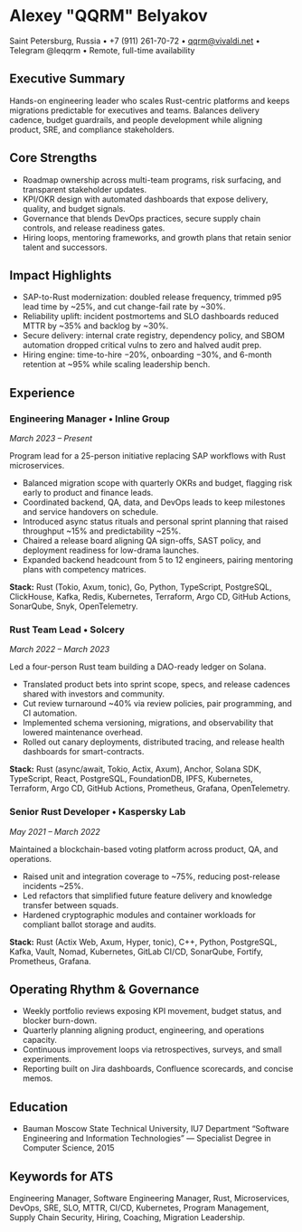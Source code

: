 # Alexey "QQRM" Belyakov
Saint Petersburg, Russia • +7 (911) 261-70-72 • qqrm@vivaldi.net • Telegram @leqqrm • Remote, full-time availability

## Executive Summary
Hands-on engineering leader who scales Rust-centric platforms and keeps migrations predictable for executives and teams. Balances delivery cadence, budget guardrails, and people development while aligning product, SRE, and compliance stakeholders.

## Core Strengths
- Roadmap ownership across multi-team programs, risk surfacing, and transparent stakeholder updates.
- KPI/OKR design with automated dashboards that expose delivery, quality, and budget signals.
- Governance that blends DevOps practices, secure supply chain controls, and release readiness gates.
- Hiring loops, mentoring frameworks, and growth plans that retain senior talent and successors.

## Impact Highlights
- SAP-to-Rust modernization: doubled release frequency, trimmed p95 lead time by ~25%, and cut change-fail rate by ~30%.
- Reliability uplift: incident postmortems and SLO dashboards reduced MTTR by ~35% and backlog by ~30%.
- Secure delivery: internal crate registry, dependency policy, and SBOM automation dropped critical vulns to zero and halved audit prep.
- Hiring engine: time-to-hire −20%, onboarding −30%, and 6-month retention at ~95% while scaling leadership bench.

## Experience

### Engineering Manager • Inline Group
*March 2023 – Present*

Program lead for a 25-person initiative replacing SAP workflows with Rust microservices.
- Balanced migration scope with quarterly OKRs and budget, flagging risk early to product and finance leads.
- Coordinated backend, QA, data, and DevOps leads to keep milestones and service handovers on schedule.
- Introduced async status rituals and personal sprint planning that raised throughput ~15% and predictability ~25%.
- Chaired a release board aligning QA sign-offs, SAST policy, and deployment readiness for low-drama launches.
- Expanded backend headcount from 5 to 12 engineers, pairing mentoring plans with competency matrices.

**Stack:** Rust (Tokio, Axum, tonic), Go, Python, TypeScript, PostgreSQL, ClickHouse, Kafka, Redis, Kubernetes, Terraform, Argo CD, GitHub Actions, SonarQube, Snyk, OpenTelemetry.

### Rust Team Lead • Solcery
*March 2022 – March 2023*

Led a four-person Rust team building a DAO-ready ledger on Solana.
- Translated product bets into sprint scope, specs, and release cadences shared with investors and community.
- Cut review turnaround ~40% via review policies, pair programming, and CI automation.
- Implemented schema versioning, migrations, and observability that lowered maintenance overhead.
- Rolled out canary deployments, distributed tracing, and release health dashboards for smart-contracts.

**Stack:** Rust (async/await, Tokio, Actix, Axum), Anchor, Solana SDK, TypeScript, React, PostgreSQL, FoundationDB, IPFS, Kubernetes, Terraform, Argo CD, GitHub Actions, Prometheus, Grafana, OpenTelemetry.

### Senior Rust Developer • Kaspersky Lab
*May 2021 – March 2022*

Maintained a blockchain-based voting platform across product, QA, and operations.
- Raised unit and integration coverage to ~75%, reducing post-release incidents ~25%.
- Led refactors that simplified future feature delivery and knowledge transfer between squads.
- Hardened cryptographic modules and container workloads for compliant ballot storage and audits.

**Stack:** Rust (Actix Web, Axum, Hyper, tonic), C++, Python, PostgreSQL, Kafka, Vault, Nomad, Kubernetes, GitLab CI/CD, SonarQube, Fortify, Prometheus, Grafana.

## Operating Rhythm & Governance
- Weekly portfolio reviews exposing KPI movement, budget status, and blocker burn-down.
- Quarterly planning aligning product, engineering, and operations capacity.
- Continuous improvement loops via retrospectives, surveys, and small experiments.
- Reporting built on Jira dashboards, Confluence scorecards, and concise memos.

## Education
- Bauman Moscow State Technical University, IU7 Department “Software Engineering and Information Technologies” — Specialist Degree in Computer Science, 2015

## Keywords for ATS
Engineering Manager, Software Engineering Manager, Rust, Microservices, DevOps, SRE, SLO, MTTR, CI/CD, Kubernetes, Program Management, Supply Chain Security, Hiring, Coaching, Migration Leadership.
